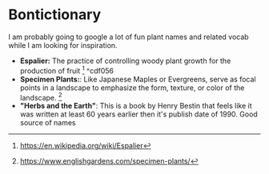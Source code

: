 # Bontictionary
I am probably going to google a lot of fun plant names and related vocab while I am looking for inspiration.
- **Espalier:** The practice of controlling woody plant growth for the production of fruit [^1] ^cdf056
- **Specimen Plants:**: Like Japanese Maples or Evergreens, serve as focal points in a landscape to emphasize the form, texture, or color of the landscape. [^2]
- **"Herbs and the Earth"**: This is a book by Henry Bestin that feels like it was written at least 60 years earlier then it's publish date of 1990. Good source of names

[^1]: https://en.wikipedia.org/wiki/Espalier
[^2]: https://www.englishgardens.com/specimen-plants/
